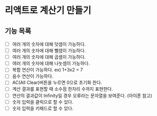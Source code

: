 # 리액트로 계산기 만들기

## 기능 목록

- [ ] 여러 개의 숫자에 대해 덧셈이 가능하다.
- [ ] 여러 개의 숫자에 대해 뺄셈이 가능하다.
- [ ] 여러 개의 숫자에 대해 곱셈이 가능하다.
- [ ] 여러 개의 숫자에 대해 나눗셈이 가능하다.
- [ ] 복합 연산이 가능하다. ex) 1+3x2 = 7
- [ ] 음수 연산이 가능하다.
- [ ] AC(All Clear)버튼을 누르면 0으로 초기화 한다.
- [ ] 계산 결과를 표현할 때 소수점 한자리 수까지 표현한다.
- [ ] 연산의 결과값이 Infinity일 경우 오류라는 문자열을 보여준다. (아이폰 참고)
- [ ] 숫자 입력을 클릭으로 할 수 있다.
- [ ] 숫자 입력을 키패드로 할 수 있다.
